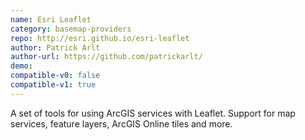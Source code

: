 ```yaml
---
name: Esri Leaflet
category: basemap-providers
repo: http://esri.github.io/esri-leaflet
author: Patrick Arlt
author-url: https://github.com/patrickarlt/
demo: 
compatible-v0: false
compatible-v1: true
---
```


A set of tools for using ArcGIS services with Leaflet. Support for map services, feature layers, ArcGIS Online tiles and more.
